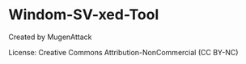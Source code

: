 # Windom-SV-xed-Tool
Created by MugenAttack

License: Creative Commons Attribution-NonCommercial (CC BY-NC)
